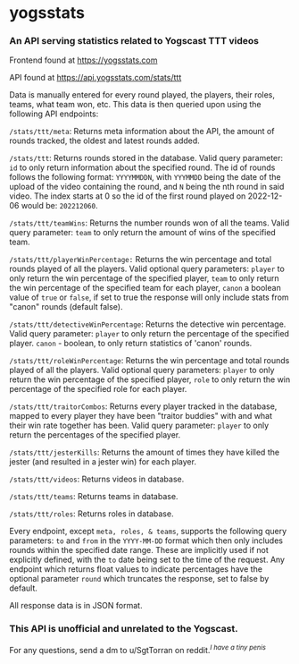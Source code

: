 # yogsstats
### An API serving statistics related to Yogscast TTT videos

Frontend found at https://yogsstats.com

API found at https://api.yogsstats.com/stats/ttt

Data is manually entered for every round played, the players, their roles, teams, what team won, etc. This data is then queried upon using the following API endpoints:

`/stats/ttt/meta`: Returns meta information about the API, the amount of rounds tracked, the oldest and latest rounds added.

`/stats/ttt`: Returns rounds stored in the database. Valid query parameter: `id` to only return information about the specified round. The id of rounds follows the following format: `YYYYMMDDN`, with `YYYMMDD` being the date of the upload of the video containing the round, and `N` being the nth round in said video. The index starts at 0 so the id of the first round played on 2022-12-06 would be: `202212060`.

`/stats/ttt/teamWins`: Returns the number rounds won of all the teams. Valid query parameter: `team` to only return the amount of wins of the specified team.

`/stats/ttt/playerWinPercentage:` Returns the win percentage and total rounds played of all the players. Valid optional query parameters: `player` to only return the win percentage of the specified player, `team` to only return the win percentage of the specified team for each player, `canon` a boolean value of `true` or `false`, if set to true the response will only include stats from "canon" rounds (default false).

`/stats/ttt/detectiveWinPercentage`: Returns the detective win percentage. Valid query parameter: `player` to only return the percentage of the specified player. `canon` - boolean, to only return statistics of 'canon' rounds.

`/stats/ttt/roleWinPercentage`: Returns the win percentage and total rounds played of all the players. Valid optional query parameters: `player` to only return the win percentage of the specified player, `role` to only return the win percentage of the specified role for each player.

`/stats/ttt/traitorCombos`: Returns every player tracked in the database, mapped to every player they have been "traitor buddies" with and what their win rate together has been. Valid query parameter: `player` to only return the percentages of the specified player.

`/stats/ttt/jesterKills`: Returns the amount of times they have killed the jester (and resulted in a jester win) for each player.

`/stats/ttt/videos`: Returns videos in database.

`/stats/ttt/teams`: Returns teams in database.

`/stats/ttt/roles`: Returns roles in database.

Every endpoint, except `meta, roles, & teams`, supports the following query parameters: `to` and `from` in the `YYYY-MM-DD` format which then only includes rounds within the specified date range. These are implicitly used if not explicitly defined, with the `to` date being set to the time of the request. Any endpoint which returns float values to indicate percentages have the optional parameter `round` which truncates the response, set to false by default.

All response data is in JSON format.

### This API is unofficial and unrelated to the Yogscast.

For any questions, send a dm to u/SgtTorran on reddit.<sup>*I have a tiny penis*<sup>